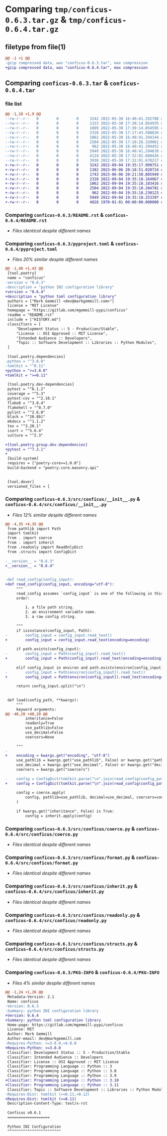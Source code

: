 # Comparing `tmp/conficus-0.6.3.tar.gz` & `tmp/conficus-0.6.4.tar.gz`

## filetype from file(1)

```diff
@@ -1 +1 @@
-gzip compressed data, was "conficus-0.6.3.tar", max compression
+gzip compressed data, was "conficus-0.6.4.tar", max compression
```

## Comparing `conficus-0.6.3.tar` & `conficus-0.6.4.tar`

### file list

```diff
@@ -1,10 +1,9 @@
--rw-r--r--   0        0        0     3242 2022-05-30 16:40:41.292708 conficus-0.6.3/README.rst
--rw-r--r--   0        0        0     1323 2022-05-30 17:30:14.854935 conficus-0.6.3/pyproject.toml
--rw-r--r--   0        0        0     1609 2022-05-30 17:30:14.854595 conficus-0.6.3/src/conficus/__init__.py
--rw-r--r--   0        0        0     2328 2022-05-30 17:17:43.508826 conficus-0.6.3/src/conficus/coerce.py
--rw-r--r--   0        0        0     1062 2022-05-30 16:40:41.294144 conficus-0.6.3/src/conficus/format.py
--rw-r--r--   0        0        0     2504 2022-05-30 17:18:26.320061 conficus-0.6.3/src/conficus/inherit.py
--rw-r--r--   0        0        0      962 2022-05-30 16:40:41.294452 conficus-0.6.3/src/conficus/readonly.py
--rw-r--r--   0        0        0     5949 2022-05-30 16:40:41.294639 conficus-0.6.3/src/conficus/structs.py
--rw-r--r--   0        0        0     4124 2022-05-30 17:32:01.668426 conficus-0.6.3/setup.py
--rw-r--r--   0        0        0     3938 2022-05-30 17:32:01.670217 conficus-0.6.3/PKG-INFO
+-rw-r--r--   0        0        0     3242 2022-09-04 19:35:17.999751 conficus-0.6.4/README.rst
+-rw-r--r--   0        0        0     1382 2023-06-06 20:18:51.028724 conficus-0.6.4/pyproject.toml
+-rw-r--r--   0        0        0     1743 2023-06-06 20:21:50.885949 conficus-0.6.4/src/conficus/__init__.py
+-rw-r--r--   0        0        0     2328 2022-09-04 19:35:18.164067 conficus-0.6.4/src/conficus/coerce.py
+-rw-r--r--   0        0        0     1062 2022-09-04 19:35:18.183416 conficus-0.6.4/src/conficus/format.py
+-rw-r--r--   0        0        0     2504 2022-09-04 19:35:18.204781 conficus-0.6.4/src/conficus/inherit.py
+-rw-r--r--   0        0        0      962 2022-09-04 19:35:18.230123 conficus-0.6.4/src/conficus/readonly.py
+-rw-r--r--   0        0        0     5949 2022-09-04 19:35:18.253397 conficus-0.6.4/src/conficus/structs.py
+-rw-r--r--   0        0        0     4028 1970-01-01 00:00:00.000000 conficus-0.6.4/PKG-INFO
```

### Comparing `conficus-0.6.3/README.rst` & `conficus-0.6.4/README.rst`

 * *Files identical despite different names*

### Comparing `conficus-0.6.3/pyproject.toml` & `conficus-0.6.4/pyproject.toml`

 * *Files 20% similar despite different names*

```diff
@@ -1,40 +1,43 @@
 [tool.poetry]
 name = "conficus"
-version = "0.6.3"
-description = "python INI configuration library"
+version = "0.6.4"
+description = "python toml configuration library"
 authors = ["Mark Gemmill <dev@markgemmill.com>"]
 license = "MIT License"
 homepage = "https://gitlab.com/mgemmill-pypi/conficus"
 readme = "README.rst"
 include = ["HISTORY.md"]
 classifiers = [
     "Development Status :: 5 - Production/Stable",
     "License :: OSI Approved :: MIT License",
     "Intended Audience :: Developers",
     "Topic :: Software Development :: Libraries :: Python Modules",
 ]
 
 [tool.poetry.dependencies]
-python = "^3.8.0"
-tomlkit = "^0.11"
+python = ">=3.8.0"
+tomlkit = ">=0.11"
 
 [tool.poetry.dev-dependencies]
 pytest = "^6.1.2"
 coverage = "^5.3"
 pytest-cov = "^2.10.1"
 flake8 = "^3.8.4"
 flakehell = "^0.7.0"
 pylint = "^2.6.0"
 black = "^20.8b1"
 mkdocs = "^1.1.2"
 tox = "^3.20.1"
 isort = "^5.6.4"
 vulture = "^2.3"
 
+[tool.poetry.group.dev.dependencies]
+pytest = "^7.3.1"
+
 [build-system]
 requires = ["poetry-core>=1.0.0"]
 build-backend = "poetry.core.masonry.api"
 
 
 [tool.dover]
 versioned_files = [
```

### Comparing `conficus-0.6.3/src/conficus/__init__.py` & `conficus-0.6.4/src/conficus/__init__.py`

 * *Files 12% similar despite different names*

```diff
@@ -4,35 +4,35 @@
 from pathlib import Path
 import tomlkit
 from . import coerce
 from . import inherit
 from .readonly import ReadOnlyDict
 from .structs import ConfigDict
 
-__version__ = "0.6.3"
+__version__ = "0.6.4"
 
 
-def read_config(config_input):
+def read_config(config_input, encoding="utf-8"):
     """
     read_config assumes `config_input` is one of the following in this
     order:
 
         1. a file path string.
         2. an environment variable name.
         3. a raw config string.
 
     """
     if isinstance(config_input, Path):
-        config_input = config_input.read_text()
+        config_input = config_input.read_text(encoding=encoding)
 
     if path.exists(config_input):
-        config_input = Path(config_input).read_text()
+        config_input = Path(config_input).read_text(encoding=encoding)
 
     elif config_input in environ and path.exists(environ[config_input]):
-        config_input = Path(environ[config_input]).read_text()
+        config_input = Path(environ[config_input]).read_text(encoding=encoding)
 
     return config_input.split("\n")
 
 
 def load(config_path, **kwargs):
     """
     keyword arguments:
@@ -40,20 +40,20 @@
         inheritance=False
         readonly=True
         use_pathlib=False
         use_decimal=False
         coercers=None
 
     """
-
+    encoding = kwargs.get("encoding", "utf-8")
     use_pathlib = kwargs.get("use_pathlib", False) or kwargs.get("pathlib", False)
     use_decimal = kwargs.get("use_decimal", False) or kwargs.get("decimal", False)
     coercers = kwargs.get("coercers")
 
-    config = ConfigDict(tomlkit.parse("\n".join(read_config(config_path))))
+    config = ConfigDict(tomlkit.parse("\n".join(read_config(config_path, encoding=encoding))))
 
     config = coerce.apply(
         config, pathlib=use_pathlib, decimal=use_decimal, coercers=coercers
     )
 
     if kwargs.get("inheritance", False) is True:
         config = inherit.apply(config)
```

### Comparing `conficus-0.6.3/src/conficus/coerce.py` & `conficus-0.6.4/src/conficus/coerce.py`

 * *Files identical despite different names*

### Comparing `conficus-0.6.3/src/conficus/format.py` & `conficus-0.6.4/src/conficus/format.py`

 * *Files identical despite different names*

### Comparing `conficus-0.6.3/src/conficus/inherit.py` & `conficus-0.6.4/src/conficus/inherit.py`

 * *Files identical despite different names*

### Comparing `conficus-0.6.3/src/conficus/readonly.py` & `conficus-0.6.4/src/conficus/readonly.py`

 * *Files identical despite different names*

### Comparing `conficus-0.6.3/src/conficus/structs.py` & `conficus-0.6.4/src/conficus/structs.py`

 * *Files identical despite different names*

### Comparing `conficus-0.6.3/PKG-INFO` & `conficus-0.6.4/PKG-INFO`

 * *Files 4% similar despite different names*

```diff
@@ -1,24 +1,26 @@
 Metadata-Version: 2.1
 Name: conficus
-Version: 0.6.3
-Summary: python INI configuration library
+Version: 0.6.4
+Summary: python toml configuration library
 Home-page: https://gitlab.com/mgemmill-pypi/conficus
 License: MIT
 Author: Mark Gemmill
 Author-email: dev@markgemmill.com
-Requires-Python: >=3.8.0,<4.0.0
+Requires-Python: >=3.8.0
 Classifier: Development Status :: 5 - Production/Stable
 Classifier: Intended Audience :: Developers
 Classifier: License :: OSI Approved :: MIT License
 Classifier: Programming Language :: Python :: 3
 Classifier: Programming Language :: Python :: 3.8
 Classifier: Programming Language :: Python :: 3.9
+Classifier: Programming Language :: Python :: 3.10
+Classifier: Programming Language :: Python :: 3.11
 Classifier: Topic :: Software Development :: Libraries :: Python Modules
-Requires-Dist: tomlkit (>=0.11,<0.12)
+Requires-Dist: tomlkit (>=0.11)
 Description-Content-Type: text/x-rst
 
 Conficus v0.6.1 
 ===================
 
 Python INI Configuration
 ^^^^^^^^^^^^^^^^^^^^^^^^
```

